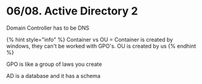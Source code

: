 # 06/08. Active Directory 2

Domain Controller has to be DNS

{% hint style="info" %}
Container vs OU = Container is created by windows, they can't be worked with GPO's. OU is created by us
{% endhint %}

GPO is like a group of laws you create

AD is a database and it has a schema
